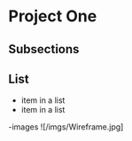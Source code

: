 # Project One 

## Subsections

## List
- item in a list
- item in a list

-images ![/imgs/Wireframe.jpg]
